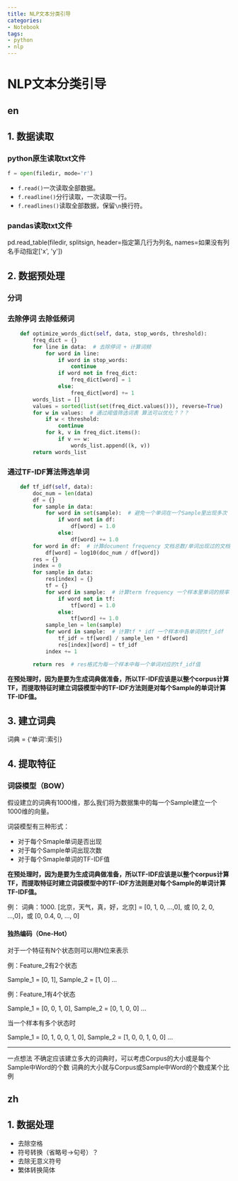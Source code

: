 ```yaml
---
title: NLP文本分类引导
categories:
- Notebook
tags:
- python
- nlp
---
```


# NLP文本分类引导

## en

## 1. 数据读取  

### python原生读取txt文件
```py
f = open(filedir, mode='r')
```

- `f.read()`一次读取全部数据。
- `f.readline()`分行读取，一次读取一行。
- `f.readlines()`读取全部数据，保留`\n`换行符。

### pandas读取txt文件
pd.read_table(filedir, splitsign, header=指定第几行为列名, names=如果没有列名手动指定['x', 'y'])

## 2. 数据预处理

### 分词

### 去除停词 去除低频词
```python
    def optimize_words_dict(self, data, stop_words, threshold):
        freq_dict = {}
        for line in data:  # 去除停词 + 计算词频
            for word in line:
                if word in stop_words:
                    continue
                if word not in freq_dict:
                    freq_dict[word] = 1
                else:
                    freq_dict[word] += 1
        words_list = []
        values = sorted(list(set(freq_dict.values())), reverse=True)
        for w in values:  # 通过阈值筛选词表 算法可以优化？？？
            if w < threshold:
                continue
            for k, v in freq_dict.items():
                if v == w:
                    words_list.append((k, v))
        return words_list
```

### 通过TF-IDF算法筛选单词

```python
    def tf_idf(self, data):
        doc_num = len(data)
        df = {}
        for sample in data:
            for word in set(sample):  # 避免一个单词在一个Sample里出现多次
                if word not in df:
                    df[word] = 1.0
                else:
                    df[word] += 1.0
        for word in df:  # 计算document frequency 文档总数/单词出现过的文档数
            df[word] = log10(doc_num / df[word])
        res = {}
        index = 0
        for sample in data:
            res[index] = {}
            tf = {}
            for word in sample:  # 计算term frequency 一个样本里单词的频率
                if word not in tf:
                    tf[word] = 1.0
                else:
                    tf[word] += 1.0
            sample_len = len(sample)
            for word in sample:  # 计算tf * idf 一个样本中各单词的tf_idf
                tf_idf = tf[word] / sample_len * df[word]
                res[index][word] = tf_idf
            index += 1

        return res  # res格式为每一个样本中每一个单词对应的tf_idf值
```

**在预处理时，因为是要为生成词典做准备，所以TF-IDF应该是以整个corpus计算TF，而提取特征时建立词袋模型中的TF-IDF方法则是对每个Sample的单词计算TF-IDF值。**

## 3. 建立词典

词典 = {‘单词’:索引}

## 4. 提取特征

### 词袋模型（BOW）

假设建立的词典有1000维，那么我们将为数据集中的每一个Sample建立一个1000维的向量。

词袋模型有三种形式：
- 对于每个Smaple单词是否出现
- 对于每个Sample单词出现次数
- 对于每个Smaple单词的TF-IDF值

**在预处理时，因为是要为生成词典做准备，所以TF-IDF应该是以整个corpus计算TF，而提取特征时建立词袋模型中的TF-IDF方法则是对每个Sample的单词计算TF-IDF值。**

例：
词典：1000. [北京，天气，真，好，北京] = [0, 1, 0, ...,0], 或 [0, 2, 0, ...,0]，或 [0, 0.4, 0, ..., 0]

#### 独热编码（One-Hot）

对于一个特征有N个状态则可以用N位来表示

例：Feature_2有2个状态

Sample_1 = [0, 1], Sample_2 = [1, 0] ...

例：Feature_1有4个状态

Sample_1 = [0, 0, 1, 0], Sample_2 = [0, 1, 0, 0] ...

当一个样本有多个状态时

Sample_1 = [0, 1, 0, 0, 1, 0], Sample_2 = [1, 0, 0, 1, 0, 0] ...

----
一点想法
不确定应该建立多大的词典时，可以考虑Corpus的大小或是每个Sample中Word的个数
词典的大小就与Corpus或Sample中Word的个数成某个比例

## zh

## 1. 数据处理

- 去除空格
- 符号转换（省略号->句号）？
- 去除无意义符号
- 繁体转换简体
